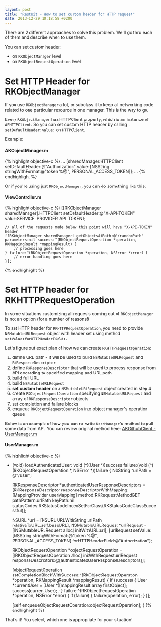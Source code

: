 ```yaml
---
layout: post
title: "RestKit - How to set custom header for HTTP request"
date: 2013-12-29 10:18:58 +0200
---
```

There are 2 different approaches to solve this problem. We'll go thru each of them and describe when to use them.

You can set custom header:

* on `RKObjectManager` level
* on `RKObjectRequestOperation` level

# Set HTTP Header for RKObjectManager

If you use `RKObjectManager` a lot, or subclass it to keep all networking code related to one particular resource in one manager. This is the way to go.

Every `RKObjectManager` has HTTPClient property, which is an instance of `AFHTTPClient`. So you can set custom HTTP header by calling `-setDefaultHeader:value:` on `HTTPClient`.

Example:

#### AKObjectManager.m
{% highlight objective-c %}
...
[sharedManager.HTTPClient setDefaultHeader:@"Authorization" value: [NSString stringWithFormat:@"token %@", PERSONAL_ACCESS_TOKEN]];
...
{% endhighlight %}

Or if you're using just `RKObjectManager`, you can do something like this:

#### ViewController.m
{% highlight objective-c %}
    [[RKObjectManager sharedManager].HTTPClient setDefaultHeader:@"X-API-TOKEN" value:SERVICE_PROVIDER_API_TOKEN];

    // all of the requests made below this point will have "X-API-TOKEN" header
    [[RKObjectManager sharedManager] getObjectsAtPath:@"/randomPath" parameters:nil success:^(RKObjectRequestOperation *operation, RKMappingResult *mappingResult) {
        // processing goes here
    } failure:^(RKObjectRequestOperation *operation, NSError *error) {
        // error handling goes here
    }];
{% endhighlight %}



# Set HTTP header for RKHTTPRequestOperation
In some situations customizing all requests coming out of `RKObjectManager` is not an option (for a number of reasons!)

To set HTTP header for `RKHTTPRequestOperation`, you need to provide `NSMutableURLRequest` object with header set using method `setValue:forHTTPHeaderField:`.

Let's figure out exact plan of how we can create `RKHTTPRequestOperation`:

1. define URL path - it will be used to build `NSMutableURLRequest` and `RKResponseDescriptor`
2. define `RKResponseDescriptor` that will be used to process response from API according to specified mapping and URL path
3. build full URL
4. build `NSMutableURLRequest`
5. **set custom header** on a `NSMutableURLRequest` object created in step 4
6. create `RKObjectRequestOperation` specifying `NSMutableURLRequest` and array of `RKResponseDescriptor` objects
7. set completion and failure blocks
8. enqueue `RKObjectRequestOperation` into object manager's operation queue

Below is an example of how you can re-write `UserManager`'s method to pull some data from API. You can review original method here: [AKGithubClient - UserManager.m](https://github.com/restkit-tutorials/AKGithubClient/blob/master/AKGithubClient/RestKit/Managers/UserManager.m#L16)

#### UserManager.m
{% highlight objective-c %}
- (void) loadAuthenticatedUser:(void (^)(User *))success failure:(void (^)(RKObjectRequestOperation *, NSError *))failure {
    NSString *urlPath = @"/user";

    RKResponseDescriptor *authenticatedUserResponseDescriptors = [RKResponseDescriptor responseDescriptorWithMapping:[MappingProvider userMapping] method:RKRequestMethodGET pathPattern:urlPath keyPath:nil statusCodes:RKStatusCodeIndexSetForClass(RKStatusCodeClassSuccessful)];

    NSURL *url = [NSURL URLWithString:urlPath relativeToURL:self.baseURL];
    NSMutableURLRequest *urlRequest = [[NSMutableURLRequest alloc] initWithURL:url];
    [urlRequest setValue:[NSString stringWithFormat:@"token %@", PERSONAL_ACCESS_TOKEN] forHTTPHeaderField:@"Authorization"];

    RKObjectRequestOperation *objectRequestOperation = [[RKObjectRequestOperation alloc] initWithRequest:urlRequest responseDescriptors:@[authenticatedUserResponseDescriptors]];

    [objectRequestOperation setCompletionBlockWithSuccess:^(RKObjectRequestOperation *operation, RKMappingResult *mappingResult) {
        if (success) {
            User *currentUser = (User *)[mappingResult.array firstObject];
            success(currentUser);
        }
    } failure:^(RKObjectRequestOperation *operation, NSError *error) {
        if (failure) {
            failure(operation, error);
        }
    }];

    [self enqueueObjectRequestOperation:objectRequestOperation];
}
{% endhighlight %}


That's it! You select, which one is appropriate for your situation!